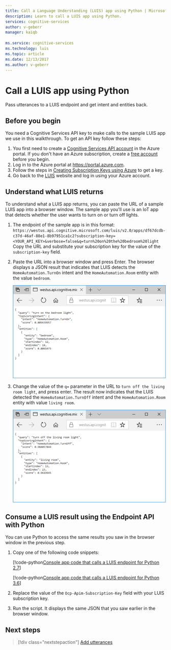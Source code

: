 ```yaml
---
title: Call a Language Understanding (LUIS) app using Python | Microsoft Docs 
description: Learn to call a LUIS app using Python. 
services: cognitive-services
author: v-geberr
manager: kaiqb 

ms.service: cognitive-services
ms.technology: luis
ms.topic: article
ms.date: 12/13/2017
ms.author: v-geberr
---
```


# Call a LUIS app using Python
Pass utterances to a LUIS endpoint and get intent and entities back.

## Before you begin
You need a Cognitive Services API key to make calls to the sample LUIS app we use in this walkthrough. 
To get an API key follow these steps: 

  1. You first need to create a [Cognitive Services API account](https://docs.microsoft.com/azure/cognitive-services/cognitive-services-apis-create-account) in the Azure portal. If you don't have an Azure subscription, create a [free account](https://azure.microsoft.com/free/?WT.mc_id=A261C142F) before you begin.
  2. Log in to the Azure portal at https://portal.azure.com. 
  3. Follow the steps in [Creating Subscription Keys using Azure](./AzureIbizaSubscription.md) to get a key.
  4. Go back to the [LUIS](luis-reference-regions.md) website and log in using your Azure account. 

## Understand what LUIS returns

To understand what a LUIS app returns, you can paste the URL of a sample LUIS app into a browser window. The sample app you'll use is an IoT app that detects whether the user wants to turn on or turn off lights.

1. The endpoint of the sample app is in this format: `https://westus.api.cognitive.microsoft.com/luis/v2.0/apps/df67dcdb-c37d-46af-88e1-8b97951ca1c2?subscription-key=<YOUR_API_KEY>&verbose=false&q=turn%20on%20the%20bedroom%20light` Copy the URL and substitute your subscription key for the value of the `subscription-key` field.
2. Paste the URL into a browser window and press Enter. The browser displays a JSON result that indicates that LUIS detects the `HomeAutomation.TurnOn` intent and the `HomeAutomation.Room` entity with the value `bedroom`.

    ![JSON result detects the intent TurnOn](./media/luis-get-started-node-get-intent/turn-on-bedroom.png)
3. Change the value of the `q=` parameter in the URL to `turn off the living room light`, and press enter. The result now indicates that the LUIS detected the `HomeAutomation.TurnOff` intent and the `HomeAutomation.Room` entity with value `living room`. 

    ![JSON result detects the intent TurnOff](./media/luis-get-started-node-get-intent/turn-off-living-room.png)


## Consume a LUIS result using the Endpoint API with Python

You can use Python to access the same results you saw in the browser window in the previous step.

1. Copy one of the following code snippets:

   [!code-python[Console app code that calls a LUIS endpoint for Python 2.7](~/samples-luis/documentation-samples/endpoint-api-samples/python/quickstart-call-endpoint-2-7.py)]

   [!code-python[Console app code that calls a LUIS endpoint for Python 3.6](~/samples-luis/documentation-samples/endpoint-api-samples/python/quickstart-call-endpoint-3-6.py)]


2. Replace the value of the `Ocp-Apim-Subscription-Key` field with your LUIS subscription key.

3. Run the script. It displays the same JSON that you saw earlier in the browser window.
<!-- 
![Console window displays JSON result from LUIS](./media/luis-get-started-python-get-intent/console-turn-on.png)
-->

## Next steps
> [!div class="nextstepaction"]
> [Add utterances](luis-quickstart-python-add-utterance.md)
